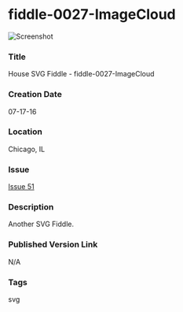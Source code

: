 fiddle-0027-ImageCloud
======

![Screenshot](screenshot.png)


### Title

House SVG Fiddle - fiddle-0027-ImageCloud


### Creation Date

07-17-16


### Location

Chicago, IL


### Issue

[Issue 51](https://github.com/bradyhouse/house/issues/51)


### Description

Another SVG Fiddle.


### Published Version Link

N/A


### Tags

svg
